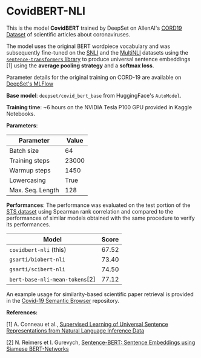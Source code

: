 # CovidBERT-NLI

This is the model **CovidBERT** trained by DeepSet on AllenAI's [CORD19 Dataset](https://pages.semanticscholar.org/coronavirus-research) of scientific articles about coronaviruses.

The model uses the original BERT wordpiece vocabulary and was subsequently fine-tuned on the [SNLI](https://nlp.stanford.edu/projects/snli/) and the [MultiNLI](https://www.nyu.edu/projects/bowman/multinli/) datasets using the [`sentence-transformers` library](https://github.com/UKPLab/sentence-transformers/) to produce universal sentence embeddings [1] using the **average pooling strategy** and a **softmax loss**.

Parameter details for the original training on CORD-19 are available on [DeepSet's MLFlow](https://public-mlflow.deepset.ai/#/experiments/2/runs/ba27d00c30044ef6a33b1d307b4a6cba)

**Base model**: `deepset/covid_bert_base` from HuggingFace's `AutoModel`.

**Training time**: ~6 hours on the NVIDIA Tesla P100 GPU provided in Kaggle Notebooks.

**Parameters**:

| Parameter        | Value |
|------------------|-------|
| Batch size       | 64    |
| Training steps   | 23000 |
| Warmup steps     | 1450  |
| Lowercasing      | True  |
| Max. Seq. Length | 128   |

**Performances**: The performance was evaluated on the test portion of the [STS dataset](http://ixa2.si.ehu.es/stswiki/index.php/STSbenchmark) using Spearman rank correlation and compared to the performances of similar models obtained with the same procedure to verify its performances.

| Model                         | Score       |
|-------------------------------|-------------|
| `covidbert-nli` (this)        | 67.52       |
| `gsarti/biobert-nli`          | 73.40       |
| `gsarti/scibert-nli`          | 74.50       |
| `bert-base-nli-mean-tokens`[2]| 77.12       |

An example usage for similarity-based scientific paper retrieval is provided in the [Covid-19 Semantic Browser](https://github.com/gsarti/covid-papers-browser) repository.

**References:**

[1] A. Conneau et al., [Supervised Learning of Universal Sentence Representations from Natural Language Inference Data](https://www.aclweb.org/anthology/D17-1070/)

[2] N. Reimers et I. Gurevych, [Sentence-BERT: Sentence Embeddings using Siamese BERT-Networks](https://www.aclweb.org/anthology/D19-1410/)
